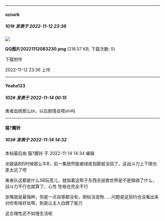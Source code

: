 

*****

####  oznark  
##### 101#       发表于 2022-11-12 23:36

<img src="https://img.saraba1st.com/forum/202211/12/083645z8cyotckkwyk36zt.png" referrerpolicy="no-referrer">

<strong>QQ图片20221112083230.png</strong> (216.57 KB, 下载次数: 0)

下载附件

2022-11-12 23:36 上传



*****

####  Yeaha123  
##### 102#       发表于 2022-11-14 00:15

勇者血统那么bt，以后剧情会喂shi吗



*****

####  猫?魔铃  
##### 103#       发表于 2022-11-14 14:32

 本帖最后由 猫?魔铃 于 2022-11-14 14:34 编辑 

龙娘装B的时候那么牛B，前一集居然能被绿皮抱脚就没招了，这战斗力上下限也差太远了吧

勇者队这都是什么SB玩意儿，就指着这帮子东西去拯救世界是不是搞错了什么，战斗力不行也就算了，心性 性格也完全不行

张嘴就是最强种，但是一点自尊都没有，倒帖当宠物……问题是这契约也没看出来对你有啥好处啊，到是让主人白嫖了能力

这合理性还不如慢生活呢

